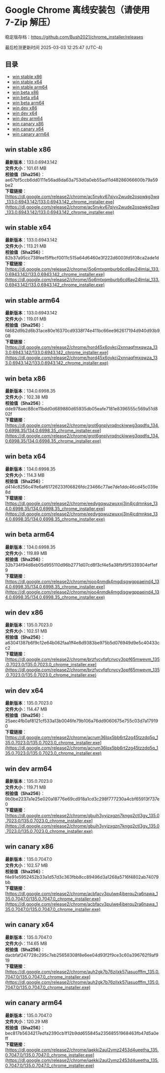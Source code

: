 # Google Chrome 离线安装包（请使用 7-Zip 解压）
稳定版存档：<https://github.com/Bush2021/chrome_installer/releases>

最后检测更新时间
2025-03-03 12:25:47 (UTC-4)

## 目录
* [win stable x86](https://github.com/Bush2021/chrome_installer?tab=readme-ov-file#win-stable-x86)
* [win stable x64](https://github.com/Bush2021/chrome_installer?tab=readme-ov-file#win-stable-x64)
* [win stable arm64](https://github.com/Bush2021/chrome_installer?tab=readme-ov-file#win-stable-arm64)
* [win beta x86](https://github.com/Bush2021/chrome_installer?tab=readme-ov-file#win-beta-x86)
* [win beta x64](https://github.com/Bush2021/chrome_installer?tab=readme-ov-file#win-beta-x64)
* [win beta arm64](https://github.com/Bush2021/chrome_installer?tab=readme-ov-file#win-beta-arm64)
* [win dev x86](https://github.com/Bush2021/chrome_installer?tab=readme-ov-file#win-dev-x86)
* [win dev x64](https://github.com/Bush2021/chrome_installer?tab=readme-ov-file#win-dev-x64)
* [win dev arm64](https://github.com/Bush2021/chrome_installer?tab=readme-ov-file#win-dev-arm64)
* [win canary x86](https://github.com/Bush2021/chrome_installer?tab=readme-ov-file#win-canary-x86)
* [win canary x64](https://github.com/Bush2021/chrome_installer?tab=readme-ov-file#win-canary-x64)
* [win canary arm64](https://github.com/Bush2021/chrome_installer?tab=readme-ov-file#win-canary-arm64)

## win stable x86
**最新版本**：133.0.6943.142  
**文件大小**：101.61 MB  
**校验值（Sha256）**：ae67bf5ccb6dd0111e56ad8da63a753d0a0eb55ad11d48286066600b79a59be2  
**下载链接**：[https://dl.google.com/release2/chrome/ac5nykv67qjvv2wude2ospwkg3wq_133.0.6943.142/133.0.6943.142_chrome_installer.exe](https://dl.google.com/release2/chrome/ac5nykv67qjvv2wude2ospwkg3wq_133.0.6943.142/133.0.6943.142_chrome_installer.exe)  

## win stable x64
**最新版本**：133.0.6943.142  
**文件大小**：113.21 MB  
**校验值（Sha256）**：82b37a95cc738fee15ffbcf0011c515a64d6460e3f222d6003fd5f08ca2ade1d  
**下载链接**：[https://dl.google.com/release2/chrome/i5o6mtxqmburb6cd6ay24lmlai_133.0.6943.142/133.0.6943.142_chrome_installer.exe](https://dl.google.com/release2/chrome/i5o6mtxqmburb6cd6ay24lmlai_133.0.6943.142/133.0.6943.142_chrome_installer.exe)  

## win stable arm64
**最新版本**：133.0.6943.142  
**文件大小**：119.01 MB  
**校验值（Sha256）**：f4682d9b2d6b31ace80e16370cd9338f74e411bc66ee962617194d940d93b908  
**下载链接**：[https://dl.google.com/release2/chrome/hord45x6oykcj2xnnaqfmxqwza_133.0.6943.142/133.0.6943.142_chrome_installer.exe](https://dl.google.com/release2/chrome/hord45x6oykcj2xnnaqfmxqwza_133.0.6943.142/133.0.6943.142_chrome_installer.exe)  

## win beta x86
**最新版本**：134.0.6998.35  
**文件大小**：102.38 MB  
**校验值（Sha256）**：dde978aec88ce11bdd0d689880d65935db05eafe7181e8396555c569a51d802f  
**下载链接**：[https://dl.google.com/release2/chrome/grot6gnplyrqdnckiwwg3qqdfq_134.0.6998.35/134.0.6998.35_chrome_installer.exe](https://dl.google.com/release2/chrome/grot6gnplyrqdnckiwwg3qqdfq_134.0.6998.35/134.0.6998.35_chrome_installer.exe)  

## win beta x64
**最新版本**：134.0.6998.35  
**文件大小**：114.3 MB  
**校验值（Sha256）**：d414c8256c41fe6af61726233f06826fdc23466c77ae7de1ddc46cd45c039e8d  
**下载链接**：[https://dl.google.com/release2/chrome/eedvgqwuzwuxxj3in4jcdmnkse_134.0.6998.35/134.0.6998.35_chrome_installer.exe](https://dl.google.com/release2/chrome/eedvgqwuzwuxxj3in4jcdmnkse_134.0.6998.35/134.0.6998.35_chrome_installer.exe)  

## win beta arm64
**最新版本**：134.0.6998.35  
**文件大小**：119.89 MB  
**校验值（Sha256）**：32b734f94d8eb05d955110d96b2771d07cd8f3cf4e5a38fbf5f5339304ef1ef9  
**下载链接**：[https://dl.google.com/release2/chrome/njoo4nmdk4mgdisgwgppaeind4_134.0.6998.35/134.0.6998.35_chrome_installer.exe](https://dl.google.com/release2/chrome/njoo4nmdk4mgdisgwgppaeind4_134.0.6998.35/134.0.6998.35_chrome_installer.exe)  

## win dev x86
**最新版本**：135.0.7023.0  
**文件大小**：102.51 MB  
**校验值（Sha256）**：a63041387b6f9c12e64b062faa1ff4e8d9383be975b5d076949d9e5c40433cc2  
**下载链接**：[https://dl.google.com/release2/chrome/brzfvcvfqfcnvcy3opf65mwevm_135.0.7023.0/135.0.7023.0_chrome_installer.exe](https://dl.google.com/release2/chrome/brzfvcvfqfcnvcy3opf65mwevm_135.0.7023.0/135.0.7023.0_chrome_installer.exe)  

## win dev x64
**最新版本**：135.0.7023.0  
**文件大小**：114.47 MB  
**校验值（Sha256）**：25aec4fb0af8121cf533a13b0046fe79b106a76dd9060675e755c03d7a179190  
**下载链接**：[https://dl.google.com/release2/chrome/acrum36lqx5bb6rt2zg45tzzdq5q_135.0.7023.0/135.0.7023.0_chrome_installer.exe](https://dl.google.com/release2/chrome/acrum36lqx5bb6rt2zg45tzzdq5q_135.0.7023.0/135.0.7023.0_chrome_installer.exe)  

## win dev arm64
**最新版本**：135.0.7023.0  
**文件大小**：119.71 MB  
**校验值（Sha256）**：9b0be2237a1e25e020a18776e69cd918a1cd3c298f777230a4cbf65913f737e0  
**下载链接**：[https://dl.google.com/release2/chrome/gbuih3yyjzxgzn7kngq2ctl3gy_135.0.7023.0/135.0.7023.0_chrome_installer.exe](https://dl.google.com/release2/chrome/gbuih3yyjzxgzn7kngq2ctl3gy_135.0.7023.0/135.0.7023.0_chrome_installer.exe)  

## win canary x86
**最新版本**：135.0.7047.0  
**文件大小**：102.57 MB  
**校验值（Sha256）**：f4e91e5952452b33a1d57d3c363fbb8cc89496d3a1268a5716f4802ab74079bb  
**下载链接**：[https://dl.google.com/release2/chrome/acbfacv3pulwe4iberqu2ra6nawa_135.0.7047.0/135.0.7047.0_chrome_installer.exe](https://dl.google.com/release2/chrome/acbfacv3pulwe4iberqu2ra6nawa_135.0.7047.0/135.0.7047.0_chrome_installer.exe)  

## win canary x64
**最新版本**：135.0.7047.0  
**文件大小**：114.65 MB  
**校验值（Sha256）**：dacbfaf247728c295c7eb25658308f8e6ee04d93f2f9ce3c60a396762f9af919  
**下载链接**：[https://dl.google.com/release2/chrome/auh2gk7b76zilxk57iasuofffm_135.0.7047.0/135.0.7047.0_chrome_installer.exe](https://dl.google.com/release2/chrome/auh2gk7b76zilxk57iasuofffm_135.0.7047.0/135.0.7047.0_chrome_installer.exe)  

## win canary arm64
**最新版本**：135.0.7047.0  
**文件大小**：120.29 MB  
**校验值（Sha256）**：bec817b5634217edfa2390cb1f12b9dd655845a23568551968463fb47d5a0eff  
**下载链接**：[https://dl.google.com/release2/chrome/iaekki2aul2ymz2453d4ueetha_135.0.7047.0/135.0.7047.0_chrome_installer.exe](https://dl.google.com/release2/chrome/iaekki2aul2ymz2453d4ueetha_135.0.7047.0/135.0.7047.0_chrome_installer.exe)  

